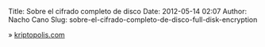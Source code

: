 Title: Sobre el cifrado completo de disco
Date: 2012-05-14 02:07
Author: Nacho Cano
Slug: sobre-el-cifrado-completo-de-disco-full-disk-encryption

» [kriptopolis.com][]

  [kriptopolis.com]: http://www.kriptopolis.com/cifrado-completo-de-disco
    "Sobre el cifrado completo de disco"
